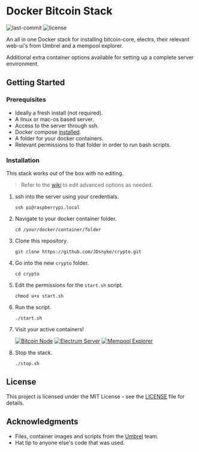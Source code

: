 # Docker Bitcoin Stack

![last-commit](https://img.shields.io/github/last-commit/JDsnyke/crypto.svg) ![license](https://img.shields.io/github/license/JDsnyke/crypto.svg)

An all in one Docker stack for installing bitcoin-core, electrs, their relevant web-ui's from Umbrel and a mempool explorer.

Additional extra container options available for setting up a complete server environment.

## Getting Started

### Prerequisites

- Ideally a fresh install (not required).
- A linux or mac-os based server.
- Access to the server through ssh.
- Docker compose [installed](https://docs.docker.com/compose/install/).
- A folder for your docker containers.
- Relevant permissions to that folder in order to run bash scripts.

### Installation

This stack works out of the box with no editing.

> Refer to the [wiki](https://github.com/JDsnyke/crypto/wiki) to edit advanced options as needed.

1.  ssh into the server using your credentials.

        ssh pi@raspberrypi.local

2.  Navigate to your docker container folder.

        cd /your/docker/container/folder

3.  Clone this repository.

        git clone https://github.com/JDsnyke/crypto.git

4.  Go into the new `crypto` folder.

        cd crypto

5.  Edit the permissions for the `start.sh` script.

        chmod u+x start.sh

6.  Run the script.

        ./start.sh

7.  Visit your active containers!

    [![Bitcoin Node](https://img.shields.io/badge/Bitcoin%20Node-orange.svg)](http://localhost:3005)
    [![Electrum Server](https://img.shields.io/badge/Electrum%20Server-blue.svg)](http://localhost:3006)
    [![Mempool Explorer](https://img.shields.io/badge/Mempool%20Explorer-purple.svg)](http://localhost:3002)

8.  Stop the stack.

        ./stop.sh

## License

This project is licensed under the MIT License - see the [LICENSE](https://github.com/JDsnyke/crypto/blob/main/LICENSE) file for details.

## Acknowledgments

- Files, container images and scripts from the [Umbrel](https://github.com/getumbrel) team.
- Hat tip to anyone else's code that was used.
